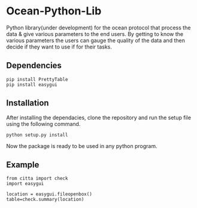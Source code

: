 # Ocean-Python-Lib
Python library(under development) for the ocean protocol that process the data &amp; give various parameters to the end users. 
By getting to know the various parameters the users can gauge the quality of the data and then decide if they want to use if for their tasks.

## Dependencies
```
pip install PrettyTable
pip install easygui
```
## Installation

After installing the dependacies, clone the repository and run the setup file using the following command.
```
python setup.py install
```
Now the package is ready to be used in any python program.
## Example
```
from citta import check
import easygui

location = easygui.fileopenbox()
table=check.summary(location)
```
